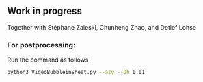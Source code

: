 ## Work in progress

Together with Stéphane Zaleski, Chunheng Zhao, and Detlef Lohse


### For postprocessing:
Run the command as follows
  ```sh
  python3 VideoBubbleinSheet.py --asy --Oh 0.01
  ```

